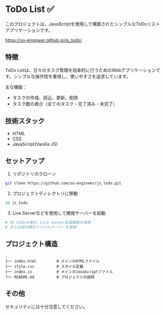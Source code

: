 # ToDo List ✅

このプロジェクトは、JavaScriptを使用して構築されたシンプルなToDoリストアプリケーションです。

https://so-engineer.github.io/js_todo/

## 特徴

ToDo Listは、日々のタスク管理を効率的に行うためのWebアプリケーションです。シンプルな操作性を重視し、使いやすさを追求しています。

主な機能：
- タスクの作成、読込、更新、削除
- タスク数の表示（全てのタスク・完了済み・未完了）

## 技術スタック

- HTML
- CSS
- JavaScript(Vanilla JS)

## セットアップ

1. リポジトリのクローン
```bash
git clone https://github.com/so-engineer/js_todo.git
```

2. プロジェクトディレクトリに移動
```bash
cd js_todo
```

3. Live Serverなどを使用して開発サーバーを起動
```bash
# VS Codeの場合、Live Server拡張機能を使用
# または他の静的ファイルサーバーを使用
```

## プロジェクト構造

```
.
├── index.html         # メインのHTMLファイル
├── style.css          # スタイル定義
├── index.js           # メインのJavaScriptファイル
└── README.md          # プロジェクトの説明
```

## その他
セキュリティには十分注意してください。
